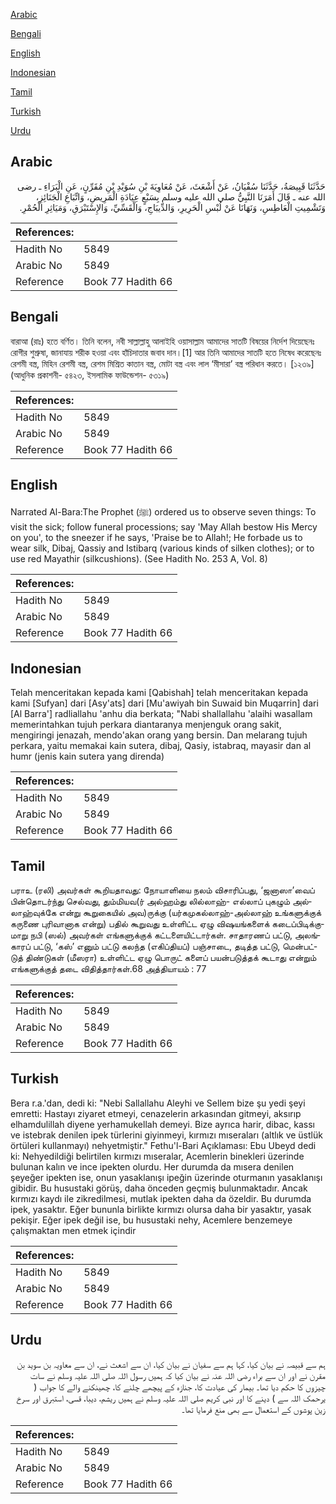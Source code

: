 [Arabic](#arabic)

[Bengali](#bengali)

[English](#english)

[Indonesian](#indonesian)

[Tamil](#tamil)

[Turkish](#turkish)

[Urdu](#urdu)

## Arabic


<div dir="rtl" lang="ar" style={{fontSize:'larger',backgroundColor:'#f8f9fa',padding:20}}>
حَدَّثَنَا قَبِيصَةُ، حَدَّثَنَا سُفْيَانُ، عَنْ أَشْعَثَ، عَنْ مُعَاوِيَةَ بْنِ سُوَيْدِ بْنِ مُقَرِّنٍ، عَنِ الْبَرَاءِ ـ رضى الله عنه ـ قَالَ أَمَرَنَا النَّبِيُّ صلى الله عليه وسلم بِسَبْعٍ عِيَادَةِ الْمَرِيضِ، وَاتِّبَاعِ الْجَنَائِزِ، وَتَشْمِيتِ الْعَاطِسِ، وَنَهَانَا عَنْ لُبْسِ الْحَرِيرِ، وَالدِّيبَاجِ، وَالْقَسِّيِّ، وَالإِسْتَبْرَقِ، وَمَيَاثِرِ الْحُمْرِ‏.‏
</div>
<div style={{backgroundColor:'#f8f9fa',padding:20, marginBottom: 10}}><table> <thead> <tr> <th>References:</th> <th></th> </tr> </thead> <tbody><tr><td>Hadith No</td><td>5849</td></tr><tr><td>Arabic No</td><td>5849</td></tr><tr><td>Reference</td><td>Book 77 Hadith 66</td></tr></tbody></table></div>

## Bengali


<div dir="ltr" lang="bn" style={{fontSize:'larger',backgroundColor:'#f8f9fa',padding:20}}>
বারাআ (রাঃ) হতে বর্ণিত। তিনি বলেন, নবী সাল্লাল্লাহু আলাইহি ওয়াসাল্লাম আমাদের সাতটি বিষয়ের নির্দেশ দিয়েছেনঃ রোগীর শুশ্রুষা, জানাযায় শরীক হওয়া এবং হাঁচিদাতার জবাব দান।[1] আর তিনি আমাদের সাতটি হতে নিষেধ করেছেনঃ রেশমী বস্ত্র, মিহিন রেশমী বস্ত্র, রেশম মিশ্রিত কাতান বস্ত্র, মোটা বস্ত্র এবং লাল ‘মীসারা’ বস্ত্র পরিধান করতে। [১২৩৯] (আধুনিক প্রকাশনী- ৫৪২৩, ইসলামিক ফাউন্ডেশন- ৫৩১৯)
</div>
<div style={{backgroundColor:'#f8f9fa',padding:20, marginBottom: 10}}><table> <thead> <tr> <th>References:</th> <th></th> </tr> </thead> <tbody><tr><td>Hadith No</td><td>5849</td></tr><tr><td>Arabic No</td><td>5849</td></tr><tr><td>Reference</td><td>Book 77 Hadith 66</td></tr></tbody></table></div>

## English


<div dir="ltr" lang="en" style={{fontSize:'larger',backgroundColor:'#f8f9fa',padding:20}}>
Narrated Al-Bara:The Prophet (ﷺ) ordered us to observe seven things: To visit the sick; follow funeral processions; say 'May Allah bestow His Mercy on you', to the sneezer if he says, 'Praise be to Allah!; He forbade us to wear silk, Dibaj, Qassiy and Istibarq (various kinds of silken clothes); or to use red Mayathir (silkcushions). (See Hadith No. 253 A, Vol. 8)
</div>
<div style={{backgroundColor:'#f8f9fa',padding:20, marginBottom: 10}}><table> <thead> <tr> <th>References:</th> <th></th> </tr> </thead> <tbody><tr><td>Hadith No</td><td>5849</td></tr><tr><td>Arabic No</td><td>5849</td></tr><tr><td>Reference</td><td>Book 77 Hadith 66</td></tr></tbody></table></div>

## Indonesian


<div dir="ltr" lang="id" style={{fontSize:'larger',backgroundColor:'#f8f9fa',padding:20}}>
Telah menceritakan kepada kami [Qabishah] telah menceritakan kepada kami [Sufyan] dari [Asy'ats] dari [Mu'awiyah bin Suwaid bin Muqarrin] dari [Al Barra'] radliallahu 'anhu dia berkata; "Nabi shallallahu 'alaihi wasallam memerintahkan tujuh perkara diantaranya menjenguk orang sakit, mengiringi jenazah, mendo'akan orang yang bersin. Dan melarang tujuh perkara, yaitu memakai kain sutera, dibaj, Qasiy, istabraq, mayasir dan al humr (jenis kain sutera yang direnda)
</div>
<div style={{backgroundColor:'#f8f9fa',padding:20, marginBottom: 10}}><table> <thead> <tr> <th>References:</th> <th></th> </tr> </thead> <tbody><tr><td>Hadith No</td><td>5849</td></tr><tr><td>Arabic No</td><td>5849</td></tr><tr><td>Reference</td><td>Book 77 Hadith 66</td></tr></tbody></table></div>

## Tamil


<div dir="ltr" lang="ta" style={{fontSize:'larger',backgroundColor:'#f8f9fa',padding:20}}>
பராஉ (ரலி) அவர்கள் கூறியதாவது: நோயாளியை நலம் விசாரிப்பது, ‘ஜனாஸா’வைப் பின்தொடர்ந்து செல்வது, தும்மியவ(ர் அல்ஹம்து லில்லாஹ்- எல்லாப் புகழும் அல்லாஹ்வுக்கே என்று கூறுகையில் அவ)ருக்கு (யர்கமுகல்லாஹ்-அல்லாஹ் உங்களுக்குக் கருணை புரிவானாக என்று) பதில் கூறுவது உள்ளிட்ட ஏழு விஷயங்களைக் கடைப்பிடிக்குமாறு நபி (ஸல்) அவர்கள் எங்களுக்குக் கட்டளையிட்டார்கள். சாதாரணப் பட்டு, அலங்காரப் பட்டு, ‘கஸ்’ எனும் பட்டு கலந்த (எகிப்தியப்) பஞ்சாடை, தடித்த பட்டு, மென்பட்டுத் திண்டுகள் (மீஸரா) உள்ளிட்ட ஏழு பொருட் களைப் பயன்படுத்தக் கூடாது என்றும் எங்களுக்குத் தடை விதித்தார்கள்.68 அத்தியாயம் : 77
</div>
<div style={{backgroundColor:'#f8f9fa',padding:20, marginBottom: 10}}><table> <thead> <tr> <th>References:</th> <th></th> </tr> </thead> <tbody><tr><td>Hadith No</td><td>5849</td></tr><tr><td>Arabic No</td><td>5849</td></tr><tr><td>Reference</td><td>Book 77 Hadith 66</td></tr></tbody></table></div>

## Turkish


<div dir="ltr" lang="tr" style={{fontSize:'larger',backgroundColor:'#f8f9fa',padding:20}}>
Bera r.a.'dan, dedi ki: "Nebi Sallallahu Aleyhi ve Sellem bize şu yedi şeyi emretti: Hastayı ziyaret etmeyi, cenazelerin arkasından gitmeyi, aksırıp elhamdulillah diyene yerhamukellah demeyi. Bize ayrıca harir, dibac, kassı ve istebrak denilen ipek türlerini giyinmeyi, kırmızı mıseraları (altlık ve üstlük örtüleri kullanmayı) nehyetmiştir." Fethu'l-Bari Açıklaması: Ebu Ubeyd dedi ki: Nehyedildiği belirtilen kırmızı mıseralar, Acemlerin binekleri üzerinde bulunan kalın ve ince ipekten olurdu. Her durumda da mısera denilen şeyeğer ipekten ise, onun yasaklanışı ipeğin üzerinde oturmanın yasakIanışı gibidir. Bu husustaki görüş, daha önceden geçmiş bulunmaktadır. Ancak kırmızı kaydı ile zikredilmesi, mutlak ipekten daha da özeldir. Bu durumda ipek, yasaktır. Eğer bununla birlikte kırmızı olursa daha bir yasaktır, yasak pekişir. Eğer ipek değil ise, bu husustaki nehy, Acemlere benzemeye çalışmaktan men etmek içindir
</div>
<div style={{backgroundColor:'#f8f9fa',padding:20, marginBottom: 10}}><table> <thead> <tr> <th>References:</th> <th></th> </tr> </thead> <tbody><tr><td>Hadith No</td><td>5849</td></tr><tr><td>Arabic No</td><td>5849</td></tr><tr><td>Reference</td><td>Book 77 Hadith 66</td></tr></tbody></table></div>

## Urdu


<div dir="rtl" lang="ur" style={{fontSize:'larger',backgroundColor:'#f8f9fa',padding:20}}>
ہم سے قبیصہ نے بیان کیا، کہا ہم سے سفیان نے بیان کیا، ان سے اشعث نے، ان سے معاویہ بن سوید بن مقرن نے اور ان سے براء رضی اللہ عنہ نے بیان کیا کہ ہمیں رسول اللہ صلی اللہ علیہ وسلم نے سات چیزوں کا حکم دیا تھا۔ بیمار کی عیادت کا، جنازہ کے پیچھے چلنے کا، چھینکنے والے کا جواب ( یرحمک اللہ سے ) دینے کا اور نبی کریم صلی اللہ علیہ وسلم نے ہمیں ریشم، دیبا، قسی، استبرق اور سرخ زین پوشوں کے استعمال سے بھی منع فرمایا تھا۔
</div>
<div style={{backgroundColor:'#f8f9fa',padding:20, marginBottom: 10}}><table> <thead> <tr> <th>References:</th> <th></th> </tr> </thead> <tbody><tr><td>Hadith No</td><td>5849</td></tr><tr><td>Arabic No</td><td>5849</td></tr><tr><td>Reference</td><td>Book 77 Hadith 66</td></tr></tbody></table></div>
